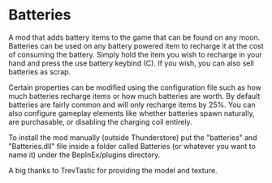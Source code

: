 # Batteries
A mod that adds battery items to the game that can be found on any moon. Batteries can be used on any battery powered item to recharge it at the cost of consuming the battery. Simply hold the item you wish to recharge in your hand and press the use battery keybind (C). If you wish, you can also sell batteries as scrap.

Certain properties can be modified using the configuration file such as how much batteries recharge items or how much batteries are worth. By default batteries are fairly common and will only recharge items by 25%. You can also configure gameplay elements like whether batteries spawn naturally, are purchasable, or disabling the charging coil entirely.

To install the mod manually (outside Thunderstore) put the "batteries" and "Batteries.dll" file inside a folder called Batteries (or whatever you want to name it) under the BepInEx/plugins directory.

A big thanks to TrevTastic for providing the model and texture.
